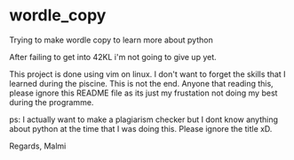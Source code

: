 # wordle_copy
Trying to make wordle copy to learn more about python

After failing to get into 42KL i'm not going to give up yet.

This project is done using vim on linux. I don't want to forget the skills that I learned during the piscine. This is not the end. Anyone that reading this, please ignore this README file as its just my frustation not doing my best during the programme.

ps: I actually want to make a plagiarism checker but I dont know anything about python at the time that I was doing this. Please ignore the title xD.

Regards,
Malmi


